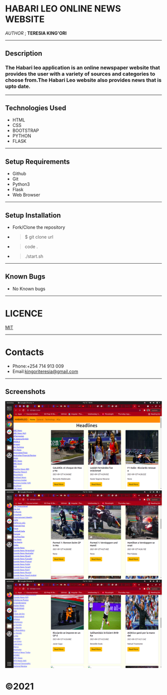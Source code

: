 # HABARI LEO ONLINE NEWS WEBSITE
*AUTHOR* ; **TERESIA KING'ORI**
___

## Description
### The Habari leo application is an online newspaper website that provides the user with a variety of sources and categories to choose from.The Habari Leo website also provides news that is upto date.
___

## Technologies Used
* HTML
* CSS
* BOOTSTRAP
* PYTHON
* FLASK
___

## Setup Requirements
* Github
* Git
* Python3
* Flask
* Web Browser
___

## Setup Installation

* Fork/Clone the repository
* > $ git clone url
* > code   .
* > ./start.sh
___

## Known Bugs
* No Known bugs 
___



# LICENCE 
[MIT ](https://github.com/TERESIA012/Habari_Leo/blob/master/Licence)

___

# Contacts
* Phone:+254 714 913 009
* Email:kingoriteresia@gmail.com 

___



## Screenshots

 <img src="./assets/1.png" class="card-img-top" alt="..." height="">

 <img src="./assets/2.png" class="card-img-top" alt="..." height="">

<img src="./assets/3.png" class="card-img-top" alt="..." height="">


# &COPY;2021





